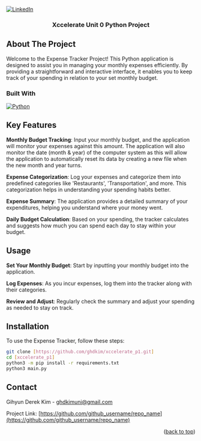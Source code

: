 <!-- Improved compatibility of back to top link: See: https://github.com/othneildrew/Best-README-Template/pull/73 -->
<a name="readme-top"></a>
<!--
*** Thanks for checking out the Best-README-Template. If you have a suggestion
*** that would make this better, please fork the repo and create a pull request
*** or simply open an issue with the tag "enhancement".
*** Don't forget to give the project a star!
*** Thanks again! Now go create something AMAZING! :D
-->



<!-- PROJECT SHIELDS -->
<!--
*** I'm using markdown "reference style" links for readability.
*** Reference links are enclosed in brackets [ ] instead of parentheses ( ).
*** See the bottom of this document for the declaration of the reference variables
*** for contributors-url, forks-url, etc. This is an optional, concise syntax you may use.
*** https://www.markdownguide.org/basic-syntax/#reference-style-links
-->

[![LinkedIn][linkedin-shield]][linkedin-url]


<h3 align="center">Xccelerate Unit 0 Python Project</h3>

<!-- ABOUT THE PROJECT -->
## About The Project
Welcome to the Expense Tracker Project! This Python application is designed to assist you in managing your monthly expenses efficiently. By providing a straightforward and interactive interface, it enables you to keep track of your spending in relation to your set monthly budget.



### Built With
[![Python][Python-org]][Python-url]


<!-- Key Features -->
## Key Features
**Monthly Budget Tracking**: Input your monthly budget, and the application will monitor your expenses against this amount. The application will also monitor the date (month & year) of the computer system as this will allow the application to automatically reset its data by creating a new file when the new month and year turns. 


**Expense Categorization**: Log your expenses and categorize them into predefined categories like 'Restaurants', 'Transportation', and more. This categorization helps in understanding your spending habits better.


**Expense Summary**: The application provides a detailed summary of your expenditures, helping you understand where your money went.


**Daily Budget Calculation**: Based on your spending, the tracker calculates and suggests how much you can spend each day to stay within your budget.


<!-- USAGE EXAMPLES -->
## Usage

**Set Your Monthly Budget**: Start by inputting your monthly budget into the application.


**Log Expenses**: As you incur expenses, log them into the tracker along with their categories.


**Review and Adjust**: Regularly check the summary and adjust your spending as needed to stay on track.


<!-- Installation -->
## Installation

To use the Expense Tracker, follow these steps:

   ```sh
   git clone [https://github.com/ghdkim/xccelerate_p1.git]
cd [xccelerate_p1]
python3 -m pip install -r requirements.txt
python3 main.py
   ```

<!-- CONTACT -->
## Contact

Gihyun Derek Kim -  ghdkimuni@gmail.com

Project Link: [https://github.com/github_username/repo_name](https://github.com/github_username/repo_name)

<p align="right">(<a href="#readme-top">back to top</a>)</p>


<!-- MARKDOWN LINKS & IMAGES -->
<!-- https://www.markdownguide.org/basic-syntax/#reference-style-links -->
[linkedin-shield]: https://img.shields.io/badge/-LinkedIn-black.svg?style=for-the-badge&logo=linkedin&colorB=555
[linkedin-url]: https://www.linkedin.com/in/gihyun-derek-kim/
[Python-org]: https://img.shields.io/badge/Python-3776AB?style=for-the-badge&logo=python&logoColor=white
[Python-url]: https://www.python.org/